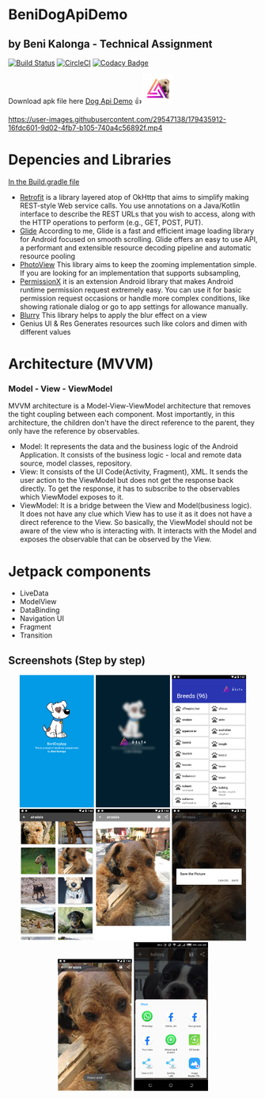 # BeniDogApiDemo
## by Beni Kalonga - Technical Assignment

[![Build Status](https://travis-ci.org/ElliottLandsborough/dog-ceo-api.svg?branch=master)](apk/BeniDogApi.apk)
[![CircleCI](https://circleci.com/gh/ElliottLandsborough/dog-ceo-api.svg?style=svg)](apk/BeniDogApi.apk)
[![Codacy Badge](https://api.codacy.com/project/badge/Grade/28e7bd35f2fe4d42a19aec5f705c5024)](app/src/main)


Download apk file here [Dog Api Demo](apk/BeniDogApi.apk) 👍
[<img src="files/ic_launcher.png" width="60">](apk/BeniDogApi.apk)

https://user-images.githubusercontent.com/29547138/179435912-16fdc601-9d02-4fb7-b105-740a4c56892f.mp4

# Depencies and Libraries
[In the Build.gradle file](app/build.gradle)

- [Retrofit](https://square.github.io/retrofit/) is a library layered atop of OkHttp that aims to simplify making REST-style Web service calls. You use annotations on a Java/Kotlin interface to describe the REST URLs that you wish to access, along with the HTTP operations to perform (e.g., GET, POST, PUT).
- [Glide](https://bumptech.github.io/glide/) According to me, Glide is a fast and efficient image loading library for Android focused on smooth scrolling. Glide offers an easy to use API, a performant and extensible resource decoding pipeline and automatic resource pooling
- [PhotoView](https://github.com/Baseflow/PhotoView) This library aims to keep the zooming implementation simple. If you are looking for an implementation that supports subsampling, 
- [PermissionX](https://github.com/guolindev/PermissionX) it is an extension Android library that makes Android runtime permission request extremely easy. You can use it for basic permission request occasions or handle more complex conditions, like showing rationale dialog or go to app settings for allowance manually.
- [Blurry](https://github.com/wasabeef/Blurry) This library helps to apply the blur effect on a view
- Genius UI & Res Generates resources such like colors and dimen with different values

# Architecture (MVVM)
### Model - View - ViewModel
MVVM architecture is a Model-View-ViewModel architecture that removes the tight coupling between each component. Most importantly, in this architecture, the children don't have the direct reference to the parent, they only have the reference by observables.
- Model: It represents the data and the business logic of the Android Application. It consists of the business logic - local and remote data source, model classes, repository.
- View: It consists of the UI Code(Activity, Fragment), XML. It sends the user action to the ViewModel but does not get the response back directly. To get the response, it has to subscribe to the observables which ViewModel exposes to it.
- ViewModel: It is a bridge between the View and Model(business logic). It does not have any clue which View has to use it as it does not have a direct reference to the View. So basically, the ViewModel should not be aware of the view who is interacting with. It interacts with the Model and exposes the observable that can be observed by the View.

# Jetpack components
- LiveData
- ModelView
- DataBinding
- Navigation UI
- Fragment
- Transition

## Screenshots (Step by step)
 <p align="center">
  <img src="files/1.png" width="150" title="Picture 1">
  <img src="files/2.png" width="150" alt="accessibility text">
  <img src="files/3.png" width="150" alt="accessibility text">
  <img src="files/4.png" width="150" alt="accessibility text">
  <img src="files/5.png" width="150" alt="accessibility text">
  <img src="files/6.png" width="150" alt="accessibility text">
  <img src="files/7.png" width="150" alt="accessibility text">
  <img src="files/8.png" width="150" alt="accessibility text">
 </p>
